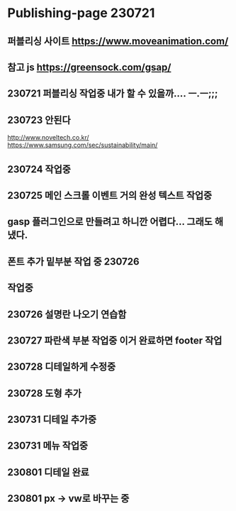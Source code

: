 # Publishing-page 230721
## 퍼블리싱 사이트 https://www.moveanimation.com/
## 참고 js https://greensock.com/gsap/
## 230721 퍼블리싱 작업중 내가 할 수 있을까.... ㅡ.ㅡ;;;
## 230723 안된다

http://www.noveltech.co.kr/
https://www.samsung.com/sec/sustainability/main/

## 230724 작업중
## 230725 메인 스크롤 이벤트 거의 완성 텍스트 작업중
## gasp 플러그인으로 만들려고 하니깐 어렵다... 그래도 해냈다.
## 폰트 추가 밑부분 작업 중 230726
## 작업중
## 230726 설명란 나오기 연습함
## 230727 파란색 부분 작업중 이거 완료하면 footer 작업
## 230728 디테일하게 수정중
## 230728 도형 추가
## 230731 디테일 추가중
## 230731 메뉴 작업중
## 230801 디테일 완료
## 230801 px -> vw로 바꾸는 중